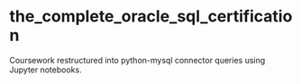 # the_complete_oracle_sql_certification
Coursework restructured into python-mysql connector queries using Jupyter notebooks.
